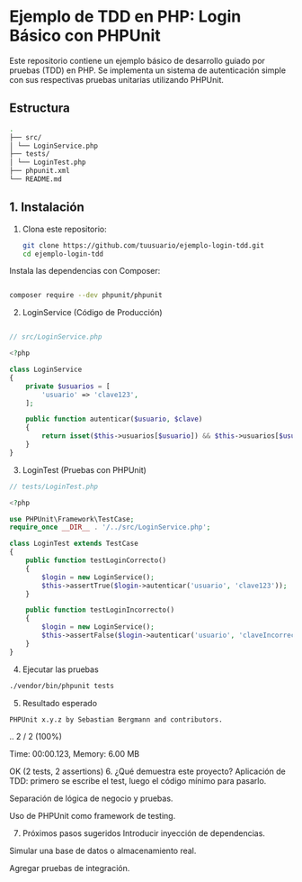 # Ejemplo de TDD en PHP: Login Básico con PHPUnit

Este repositorio contiene un ejemplo básico de desarrollo guiado por pruebas (TDD) en PHP. Se implementa un sistema de autenticación simple con sus respectivas pruebas unitarias utilizando PHPUnit.

## Estructura
```bash
.
├── src/
│ └── LoginService.php
├── tests/
│ └── LoginTest.php
├── phpunit.xml
└── README.md

```


## 1. Instalación

1. Clona este repositorio:
   ```bash
   git clone https://github.com/tuusuario/ejemplo-login-tdd.git
   cd ejemplo-login-tdd
   ```
Instala las dependencias con Composer:

```bash

composer require --dev phpunit/phpunit
```
2. LoginService (Código de Producción)
```php

// src/LoginService.php

<?php

class LoginService
{
    private $usuarios = [
        'usuario' => 'clave123',
    ];

    public function autenticar($usuario, $clave)
    {
        return isset($this->usuarios[$usuario]) && $this->usuarios[$usuario] === $clave;
    }
}
```
3. LoginTest (Pruebas con PHPUnit)
```php
// tests/LoginTest.php

<?php

use PHPUnit\Framework\TestCase;
require_once __DIR__ . '/../src/LoginService.php';

class LoginTest extends TestCase
{
    public function testLoginCorrecto()
    {
        $login = new LoginService();
        $this->assertTrue($login->autenticar('usuario', 'clave123'));
    }

    public function testLoginIncorrecto()
    {
        $login = new LoginService();
        $this->assertFalse($login->autenticar('usuario', 'claveIncorrecta'));
    }
}
```
4. Ejecutar las pruebas
```bash
./vendor/bin/phpunit tests
```
5. Resultado esperado
```vbnet
PHPUnit x.y.z by Sebastian Bergmann and contributors.
```
..                                                                  2 / 2 (100%)

Time: 00:00.123, Memory: 6.00 MB

OK (2 tests, 2 assertions)
6. ¿Qué demuestra este proyecto?
Aplicación de TDD: primero se escribe el test, luego el código mínimo para pasarlo.

Separación de lógica de negocio y pruebas.

Uso de PHPUnit como framework de testing.

7. Próximos pasos sugeridos
Introducir inyección de dependencias.

Simular una base de datos o almacenamiento real.

Agregar pruebas de integración.


